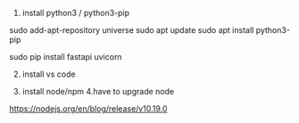 1. install python3 / python3-pip

sudo add-apt-repository universe
sudo apt update
sudo apt install python3-pip

sudo pip install fastapi uvicorn

2. install vs code

3. install node/npm
4.have to upgrade node

https://nodejs.org/en/blog/release/v10.19.0
